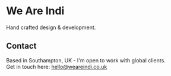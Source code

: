 # We Are Indi

Hand crafted design & development.

## Contact

Based in Southampton, UK - I'm open to work with global clients.   
Get in touch here: [hello@weareindi.co.uk](mailto:hello@weareindi.co.uk)
